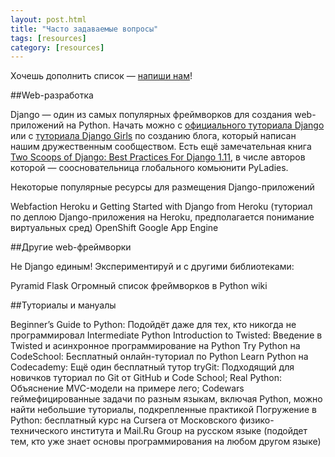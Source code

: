 ```yaml
---
layout: post.html
title: "Часто задаваемые вопросы"
tags: [resources]
category: [resources]
---
```


Хочешь дополнить список — [напиши нам](info@pyladies.com)!

##Web-разработка

Django — один из самых популярных фреймворков для создания web-приложений на Python.
Начать можно с [официального туториала Django](https://docs.djangoproject.com/en/2.0/intro/tutorial01/) или с [туториала Django Girls](https://tutorial.djangogirls.org/ru/) по созданию блога, который написан нашим дружественным сообществом. Есть ещё замечательная книга [Two Scoops of Django: Best Practices For Django 1.11](https://www.twoscoopspress.com/collections/django/products/two-scoops-of-django-1-11), в числе авторов которой — соосновательница глобального комьюнити PyLadies.

Некоторые популярные ресурсы для размещения Django-приложений

Webfaction
Heroku и Getting Started with Django from Heroku (туториал по деплою Django-приложения на Heroku, предполагается понимание виртуальных сред)
OpenShift
Google App Engine

##Другие web-фреймворки

Не Django единым! Экспериментируй и с другими библиотеками:

Pyramid
Flask
Огромный список фреймворков в Python wiki

##Туториалы и мануалы

Beginner’s Guide to Python: Подойдёт даже для тех, кто никогда не программировал
Intermediate Python
Introduction to Twisted: Введение в Twisted и асинхронное программирование на Python
Try Python на CodeSchool: Бесплатный онлайн-туториал по Python
Learn Python на Codecademy: Ещё один бесплатный тутор
tryGit: Подходящий для новичков туториал по Git от GitHub и Code School;
Real Python: Объяснение MVC-модели на примере лего;
Codewars геймефицированные задачи по разным языкам, включая Python, можно найти небольшие туториалы, подкрепленные практикой
Погружение в Python: бесплатный курс на Cursera от Московского физико-технического института и Mail.Ru Group на русском языке (подойдет тем, кто уже знает основы программирования на любом другом языке)


